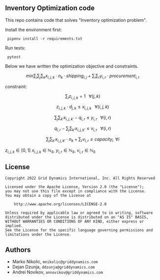 ## Inventory Optimization code


This repo contains code that solves "Inventory optimization problem". 



Install the environment first:

     pipenv install -r requirements.txt

Run tests:

     pytest

Below we have written the optimization objective and constraints.

$$\text{min}\sum_i\sum_j\sum_k x_{i,j,k} \cdot n_k \cdot shipping_{i,j} + \sum_i \sum_r y_{i,r} \cdot procurement_{i,r}$$

constraint:

$$\sum_{i} z_{i,j,k} = 1 \;\;\; \forall(j, k)$$

$$z_{i,j,k} \cdot d_{j, k} \leq x_{i,j,k} \;\;\; \forall(i, j, k)$$

$$\sum_j\sum_{k'}x_{i, j, k'} - q_{i ,r} \leq y_{i, r} \;\;\; \forall(i, r)$$

$$q_{i ,r}  - \sum_j\sum_{k'}x_{i, j, k'} \leq v_{i, r} \;\;\; \forall(i, r)$$

$$\sum_j\sum_{k'}x_{i, j, k'} \cdot n_k + \sum_r v_{i,r} \leq capacity_i \;\; \forall i$$


$z_{i,j,k} \in [0, 1]$
$x_{i,j,k} \in \mathbb{N_0}$,
$y_{i,r} \in \mathbb{N_0}$,
$v_{i,r} \in \mathbb{N_0}$

## License

```
Copyright 2022 Grid Dynamics International, Inc. All Rights Reserved

Licensed under the Apache License, Version 2.0 (the "License");
you may not use this file except in compliance with the License.
You may obtain a copy of the License at

    http://www.apache.org/licenses/LICENSE-2.0

Unless required by applicable law or agreed to in writing, software
distributed under the License is distributed on an "AS IS" BASIS,
WITHOUT WARRANTIES OR CONDITIONS OF ANY KIND, either express or implied.
See the License for the specific language governing permissions and
limitations under the License.
```

## Authors

- Marko Nikolic, `mnikolic@griddynamics.com`
- Dejan Dzunja, `ddzunja@griddynamics.com`
- Andrei Novikov, `annovikov@griddynamics.com`